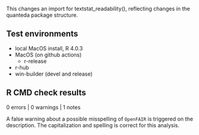 This changes an import for textstat_readability(), reflecting changes in the
quanteda package structure.

## Test environments

* local MacOS install, R 4.0.3
* MacOS (on github actions)
  * r-release
* r-hub
* win-builder (devel and release)

## R CMD check results

0 errors | 0 warnings | 1 notes

A false warning about a possible misspelling of `OpenFAIR` is triggered 
on the description. The capitalization and spelling is correct for this 
analysis.

